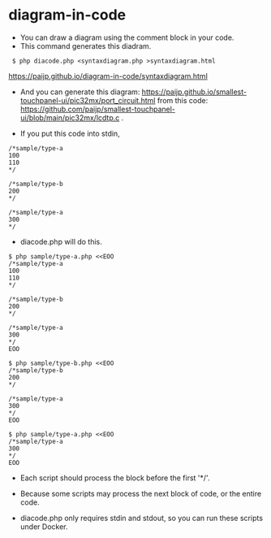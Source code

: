 # diagram-in-code

- You can draw a diagram using the comment block in your code.
- This command generates this diadram.

```
 $ php diacode.php <syntaxdiagram.php >syntaxdiagram.html
```

https://paijp.github.io/diagram-in-code/syntaxdiagram.html

- And you can generate this diagram: https://paijp.github.io/smallest-touchpanel-ui/pic32mx/port_circuit.html from this code: https://github.com/paijp/smallest-touchpanel-ui/blob/main/pic32mx/lcdtp.c .

- If you put this code into stdin, 

```
/*sample/type-a
100
110
*/

/*sample/type-b
200
*/

/*sample/type-a
300
*/
```

- diacode.php will do this.

```
$ php sample/type-a.php <<EOO
/*sample/type-a
100
110
*/

/*sample/type-b
200
*/

/*sample/type-a
300
*/
EOO

$ php sample/type-b.php <<EOO
/*sample/type-b
200
*/

/*sample/type-a
300
*/
EOO

$ php sample/type-a.php <<EOO
/*sample/type-a
300
*/
EOO
```

- Each script should process the block before the first '*/'.
- Because some scripts may process the next block of code, or the entire code.

- diacode.php only requires stdin and stdout, so you can run these scripts under Docker.
